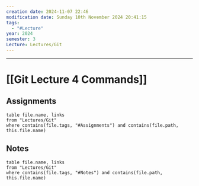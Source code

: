 ```yaml
---
creation date: 2024-11-07 22:46
modification date: Sunday 10th November 2024 20:41:15
tags:
  - "#Lecture"
year: 2024
semester: 3
Lecture: Lectures/Git
---
```

---
# [[Git Lecture 4 Commands]]


## Assignments

 ```dataview
table file.name, links
from "Lectures/Git"
where contains(file.tags, "#Assignments") and contains(file.path, this.file.name)
```



## Notes


 ```dataview
table file.name, links
from "Lectures/Git"
where contains(file.tags, "#Notes") and contains(file.path, this.file.name)
```


